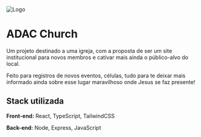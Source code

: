 
![Logo](https://images.even3.com.br/1T8fChN5R2wCbrEK0rClldw3f3I=/fit-in/250x250/smart/even3.blob.core.windows.net/logos/WhatsAppImage2023-12-19at21.58.251.7d2966e2ca584139975e.jpeg)


# ADAC Church

Um projeto destinado a uma igreja, com a proposta de ser um site institucional para novos membros e cativar mais ainda o público-alvo do local. 

Feito para registros de novos eventos, células, tudo para te deixar mais informado ainda sobre esse lugar maravilhoso onde Jesus se faz presente!  

## Stack utilizada

**Front-end:** React, TypeScript, TailwindCSS

**Back-end:** Node, Express, JavaScript


